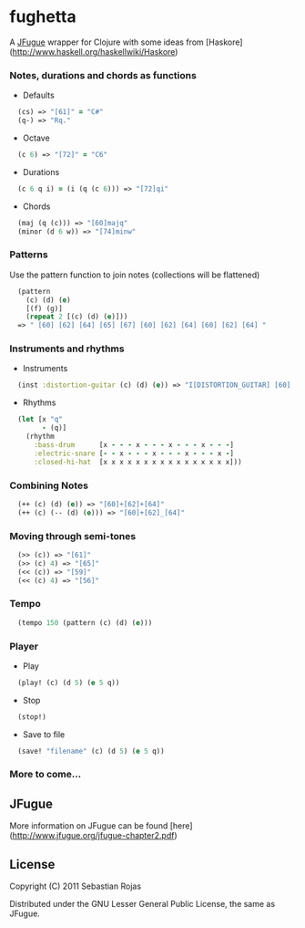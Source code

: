 # fughetta

A [JFugue](http://www.jfugue.org/) wrapper for Clojure with some ideas from [Haskore] (http://www.haskell.org/haskellwiki/Haskore)

### Notes, durations and chords as functions

* Defaults

```clj
  (cs) => "[61]" = "C#"   
  (q-) => "Rq."
```

* Octave 
      

```clj
  (c 6) => "[72]" = "C6"
```

* Durations 

```clj
  (c 6 q i) = (i (q (c 6))) => "[72]qi"
```

* Chords

```clj
  (maj (q (c))) => "[60]majq"
  (minor (d 6 w)) => "[74]minw"
```

### Patterns

Use the pattern function to join notes (collections will be flattened)

```clj
  (pattern 
    (c) (d) (e)
    [(f) (g)]
    (repeat 2 [(c) (d) (e)]))
  => " [60] [62] [64] [65] [67] [60] [62] [64] [60] [62] [64] "
```

### Instruments and rhythms

* Instruments

```clj
  (inst :distortion-guitar (c) (d) (e)) => "I[DISTORTION_GUITAR] [60] [62] [64]"
```

* Rhythms

```clj
  (let [x "q"
        - (q)]
    (rhythm
      :bass-drum      [x - - - x - - - x - - - x - - -]
      :electric-snare [- - x - - - x - - - x - - - x -]
      :closed-hi-hat  [x x x x x x x x x x x x x x x x]))
```

### Combining Notes

```clj
  (++ (c) (d) (e)) => "[60]+[62]+[64]"
  (++ (c) (-- (d) (e))) => "[60]+[62]_[64]"
```

### Moving through semi-tones

```clj
  (>> (c)) => "[61]"
  (>> (c) 4) => "[65]"
  (<< (c)) => "[59]"
  (<< (c) 4) => "[56]"
```

### Tempo

```clj
  (tempo 150 (pattern (c) (d) (e)))
```

### Player

* Play

```clj
  (play! (c) (d 5) (e 5 q))
```

* Stop

```clj
  (stop!)
```

* Save to file

```clj
  (save! "filename" (c) (d 5) (e 5 q))
```

### More to come...

## JFugue

More information on JFugue can be found [here] (http://www.jfugue.org/jfugue-chapter2.pdf)

## License

Copyright (C) 2011 Sebastian Rojas

Distributed under the GNU Lesser General Public License, the same as JFugue.
